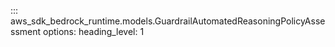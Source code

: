 ::: aws_sdk_bedrock_runtime.models.GuardrailAutomatedReasoningPolicyAssessment
    options:
        heading_level: 1
